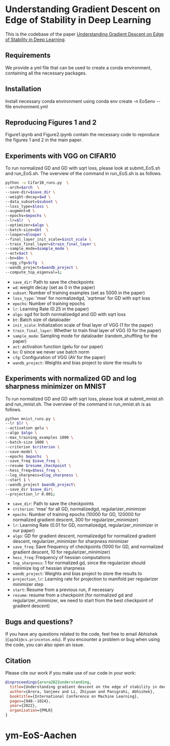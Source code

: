 # Understanding Gradient Descent on Edge of Stability in Deep Learning
This is the codebase of the paper [Understanding Gradient Descent on Edge of Stability
in Deep Learning](https://arxiv.org/pdf/2205.09745.pdf).



## Requirements

We provide a yml file that can be used to create a conda environment, containing all the necessary packages.

## Installation
Install necessary conda environment using 
conda env create -n EoSenv --file environment.yml



## Reproducing Figures 1 and 2
Figure1.ipynb and Figure2.ipynb contain the necessary code to reproduce the figures 1 and 2 in the main paper.


## Experiments with VGG on CIFAR10
To run normalized GD and GD with sqrt loss, please look at submit_EoS.sh and run_EoS.sh. The overview of the command in run_EoS.sh is as follows.

```bash
python -u Cifar10_runs.py  \
--arch=$arch  \
--save-dir=$save_dir \
--weight-decay=$wd \
--data_subset=$subset \
--loss_type=$loss \
--augment=0 \
--epochs=$epochs \
--lr=$lr  \
--optimizer=$algo \
--batch-size=$bt  \
--looper=$looper \
--final_layer_init_scale=$init_scale \
--train_final_layer=$train_final_layer \
--sample_mode=$sample_mode \
--act=$act \
--bn=$bn \
--vgg_cfg=$cfg  \
--wandb_project=$wandb_project \
--compute_top_eigenval=1;   
```

* `save_dir`: Path to save the checkpoints
* `wd`: weight decay (set as 0 in the paper)
* `subset`: Number of training examples (set as 5000 in the paper)
* `loss_type`: 'mse' for normalizedgd, 'sqrtmse' for GD with sqrt loss
* `epochs`: Number of training epochs 
* `lr`: Learning Rate (0.25 in the paper)
* `algo`: sgd for both normalizedgd and GD with sqrt loss
* `bt`: Batch size of dataloader
* `init_scale`: Initialization scale of final layer of VGG (1 for the paper)
* `train_final_layer`: Whether to train final layer of VGG (0 for the paper)
* `sample_mode`: Sampling mode for dataloader (random_shuffling for the paper)
* `act`: activation function (gelu for our paper)
* `bn`: 0 since we never use batch norm
* `cfg`: Configuration of VGG (AV for the paper)
* `wandb_project`: Weights and bias project to store the results to


## Experiments with normalized GD and log sharpness minimizer on MNIST
To run normalized GD and GD with sqrt loss, please look at submit_mnist.sh and run_mnist.sh. The overview of the command in run_mnist.sh is as follows.
```bash
python mnist_runs.py \
--lr $lr \
--activation gelu \
--algo $algo \
--max_training_examples 1000 \
--batch-size 1000 \
--criterion $criterion \
--save-model \
--epochs $epochs  \
--save_freq $save_freq \
--resume $resume_checkpoint \
--hess_freq=$hess_freq \
--log_sharpness=$log_sharpness \
--start 1 \
--wandb_project $wandb_project\
--save_dir $save_dir\
--projection_lr 0.001; 
```

* `save_dir`: Path to save the checkpoints
* `criterion`: 'mse' for all GD, normalizedgd, regularizer_minimizer
* `epochs`: Number of training epochs  (10000 for GD, 120000 for normalized gradient descent, 300 for regularizer_minimizer)
* `lr`: Learning Rate (0.01 for GD, normalizedgd, regularizer_minimizer in our paper)
* `algo`: GD for gradient descent, normalizedgd for normalized gradient descent, regularizer_minimizer for sharpness minimizer
* `save_freq`: Save frequency of checkpoints (1000 for GD, and normalized gradient descent, 10 for regularizer_minimizer)
* `hess_freq`: Frequency of hessian computations 
* `log_sharpness`: 1 for normalized gd, since the regularizer should minimize log of hessian sharpness
* `wandb_project`: Weights and bias project to store the results to
* `projection_lr`: Learning rate for projection to manifold per regularizer minimizer step
* `start`: Resume from a previous run, if necessary 
* `resume`: resume from a checkpoint (for normalized gd and regularizer_minimizer, we need to start from the best checkpoint of gradient descent)


## Bugs and questions?
If you have any questions related to the code, feel free to email Abhishek (`{ap34}@cs.princeton.edu`). If you encounter a problem or bug when using the code, you can also open an issue.


## Citation

Please cite our work if you make use of our code in your work:

```bibtex
@inproceedings{arora2022understanding,
  title={Understanding gradient descent on the edge of stability in deep learning},
  author={Arora, Sanjeev and Li, Zhiyuan and Panigrahi, Abhishek},
  booktitle={International Conference on Machine Learning},
  pages={948--1024},
  year={2022},
  organization={PMLR}
}
```

# ym-EoS-Aachen
